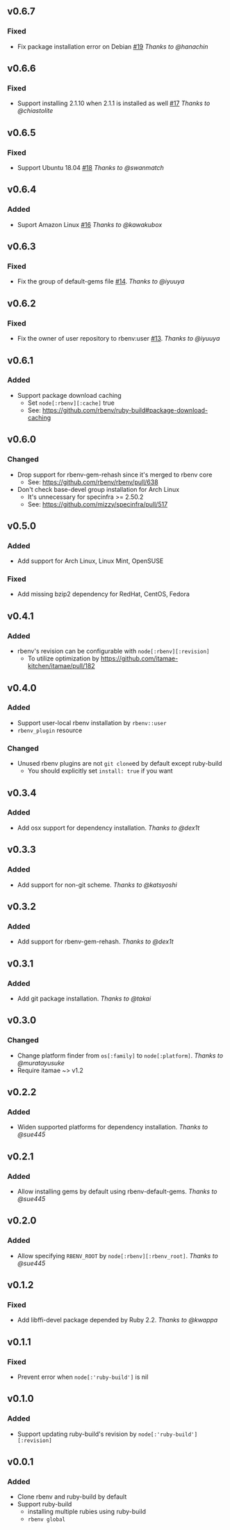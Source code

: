 ## v0.6.7
### Fixed
- Fix package installation error on Debian [#19](https://github.com/k0kubun/itamae-plugin-recipe-rbenv/pull/19)
  *Thanks to @hanachin*

## v0.6.6
### Fixed
- Support installing 2.1.10 when 2.1.1 is installed as well [#17](https://github.com/k0kubun/itamae-plugin-recipe-rbenv/pull/17)
  *Thanks to @chiastolite*

## v0.6.5
### Fixed
- Support Ubuntu 18.04 [#18](https://github.com/k0kubun/itamae-plugin-recipe-rbenv/pull/18)
  *Thanks to @swanmatch*

## v0.6.4
### Added
- Suport Amazon Linux [#16](https://github.com/k0kubun/itamae-plugin-recipe-rbenv/pull/16)
  *Thanks to @kawakubox*

## v0.6.3
### Fixed
- Fix the group of default-gems file [#14](https://github.com/k0kubun/itamae-plugin-recipe-rbenv/pull/14).
  *Thanks to @iyuuya*

## v0.6.2
### Fixed

- Fix the owner of user repository to rbenv:user [#13](https://github.com/k0kubun/itamae-plugin-recipe-rbenv/pull/13).
  *Thanks to @iyuuya*

## v0.6.1
### Added

- Support package download caching
  - Set `node[:rbenv][:cache]` true
  - See: https://github.com/rbenv/ruby-build#package-download-caching

## v0.6.0
### Changed

- Drop support for rbenv-gem-rehash since it's merged to rbenv core
  - See: https://github.com/rbenv/rbenv/pull/638
- Don't check base-devel group installation for Arch Linux
  - It's unnecessary for specinfra >= 2.50.2
  - See: https://github.com/mizzy/specinfra/pull/517

## v0.5.0
### Added

- Add support for Arch Linux, Linux Mint, OpenSUSE

### Fixed

- Add missing bzip2 dependency for RedHat, CentOS, Fedora

## v0.4.1
### Added

- rbenv's revision can be configurable with `node[:rbenv][:revision]`
  - To utilize optimization by https://github.com/itamae-kitchen/itamae/pull/182

## v0.4.0
### Added

- Support user-local rbenv installation by `rbenv::user`
- `rbenv_plugin` resource

### Changed

- Unused rbenv plugins are not `git clone`ed by default except ruby-build
  - You should explicitly set `install: true` if you want

## v0.3.4
### Added

- Add osx support for dependency installation.
  *Thanks to @dex1t*

## v0.3.3
### Added

- Add support for non-git scheme.
  *Thanks to @katsyoshi*

## v0.3.2
### Added

- Add support for rbenv-gem-rehash.
  *Thanks to @dex1t*

## v0.3.1
### Added

- Add git package installation.
  *Thanks to @takai*

## v0.3.0
### Changed

- Change platform finder from `os[:family]` to `node[:platform]`.
  *Thanks to @muratayusuke*
- Require itamae ~> v1.2

## v0.2.2
### Added

- Widen supported platforms for dependency installation.
  *Thanks to @sue445*

## v0.2.1
### Added

- Allow installing gems by default using rbenv-default-gems.
  *Thanks to @sue445*

## v0.2.0
### Added

- Allow specifying `RBENV_ROOT` by `node[:rbenv][:rbenv_root]`.
  *Thanks to @sue445*

## v0.1.2
### Fixed

- Add libffi-devel package depended by Ruby 2.2.
  *Thanks to @kwappa*

## v0.1.1
### Fixed

- Prevent error when `node[:'ruby-build']` is nil

## v0.1.0
### Added

- Support updating ruby-build's revision by `node[:'ruby-build'][:revision]`

## v0.0.1
### Added

- Clone rbenv and ruby-build by default
- Support ruby-build
  - installing multiple rubies using ruby-build
  - `rbenv global`
